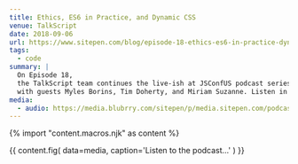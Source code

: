 ```yaml
---
title: Ethics, ES6 in Practice, and Dynamic CSS
venue: TalkScript
date: 2018-09-06
url: https://www.sitepen.com/blog/episode-18-ethics-es6-in-practice-dynamic-css-live-at-jsconf-us/
tags:
  - code
summary: |
  On Episode 18,
  the TalkScript team continues the live-ish at JSConfUS podcast series
  with guests Myles Borins, Tim Doherty, and Miriam Suzanne. Listen in!
media:
  - audio: https://media.blubrry.com/sitepen/p/media.sitepen.com/podcast/TalkScript_018.mp3?_=1
---
```

{% import "content.macros.njk" as content %}

{{ content.fig(
  data=media,
  caption='Listen to the podcast…'
) }}
